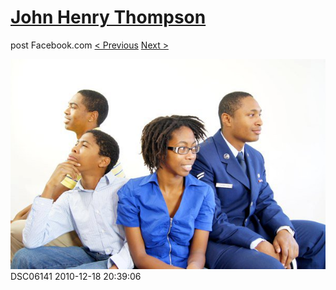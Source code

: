 # [John Henry Thompson](../README.md)
post Facebook.com
[< Previous](2010-12-18-37.md) [Next >](2010-12-18-39.md)

[![](../media/2010-12-18/Fam-2010-DSC06141.jpg)](../README.md)
DSC06141
2010-12-18 20:39:06